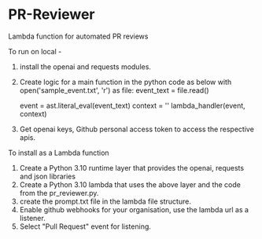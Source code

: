 # PR-Reviewer
Lambda function for automated PR reviews

To run on local - 

1. install the openai and requests modules.
2. Create logic for a main function in the python code as below
     with open('sample_event.txt', 'r') as file:
          event_text = file.read()
  
      event = ast.literal_eval(event_text)
      context = ''
      lambda_handler(event, context)

3. Get openai keys, Github personal access token to access the respective apis.


To install as a Lambda function 
1. Create a Python 3.10 runtime layer that provides the openai, requests and json libraries
2. Create a Python 3.10 lambda that uses the above layer and the code from the pr_reviewer.py.
3. create the prompt.txt file in the lambda file structure.
4. Enable github webhooks for your organisation, use the lambda url as a listener.
5. Select "Pull Request" event for listening.


